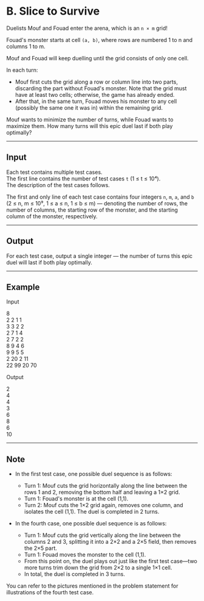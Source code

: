# B. Slice to Survive

Duelists Mouf and Fouad enter the arena, which is an `n × m` grid!

Fouad's monster starts at cell `(a, b)`, where rows are numbered 1 to n and columns 1 to m.

Mouf and Fouad will keep duelling until the grid consists of only one cell.

In each turn:

- Mouf first cuts the grid along a row or column line into two parts, discarding the part without Fouad's monster. Note that the grid must have at least two cells; otherwise, the game has already ended.
- After that, in the same turn, Fouad moves his monster to any cell (possibly the same one it was in) within the remaining grid.

Mouf wants to minimize the number of turns, while Fouad wants to maximize them. How many turns will this epic duel last if both play optimally?

---

## Input

Each test contains multiple test cases.  
The first line contains the number of test cases `t` (1 ≤ t ≤ 10⁴).  
The description of the test cases follows.

The first and only line of each test case contains four integers `n`, `m`, `a`, and `b` (2 ≤ n, m ≤ 10⁹, 1 ≤ a ≤ n, 1 ≤ b ≤ m) — denoting the number of rows, the number of columns, the starting row of the monster, and the starting column of the monster, respectively.

---

## Output

For each test case, output a single integer — the number of turns this epic duel will last if both play optimally.

---

## Example

Input

8  
2 2 1 1  
3 3 2 2  
2 7 1 4  
2 7 2 2  
8 9 4 6  
9 9 5 5  
2 20 2 11  
22 99 20 70  

Output

2  
4  
4  
3  
6  
8  
6  
10  

---

## Note

- In the first test case, one possible duel sequence is as follows:
    - Turn 1: Mouf cuts the grid horizontally along the line between the rows 1 and 2, removing the bottom half and leaving a 1×2 grid.
    - Turn 1: Fouad's monster is at the cell (1,1).
    - Turn 2: Mouf cuts the 1×2 grid again, removes one column, and isolates the cell (1,1). The duel is completed in 2 turns.

- In the fourth case, one possible duel sequence is as follows:
    - Turn 1: Mouf cuts the grid vertically along the line between the columns 2 and 3, splitting it into a 2×2 and a 2×5 field, then removes the 2×5 part.
    - Turn 1: Fouad moves the monster to the cell (1,1).
    - From this point on, the duel plays out just like the first test case—two more turns trim down the grid from 2×2 to a single 1×1 cell.
    - In total, the duel is completed in 3 turns.

You can refer to the pictures mentioned in the problem statement for illustrations of the fourth test case.
